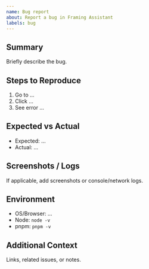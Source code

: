 ```yaml
---
name: Bug report
about: Report a bug in Framing Assistant
labels: bug
---
```


## Summary

Briefly describe the bug.

## Steps to Reproduce

1. Go to …
2. Click …
3. See error …

## Expected vs Actual

- Expected: …
- Actual: …

## Screenshots / Logs

If applicable, add screenshots or console/network logs.

## Environment

- OS/Browser: …
- Node: `node -v`
- pnpm: `pnpm -v`

## Additional Context

Links, related issues, or notes.
